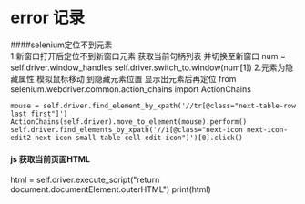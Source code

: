 # **error 记录**


####selenium定位不到元素   
1.新窗口打开后定位不到新窗口元素
    获取当前句柄列表 并切换至新窗口
    num = self.driver.window_handles
    self.driver.switch_to.window(num[1])
2.元素为隐藏属性
    模拟鼠标移动 到隐藏元素位置 显示出元素后再定位
    from selenium.webdriver.common.action_chains import ActionChains
    
    mouse = self.driver.find_element_by_xpath('//tr[@class="next-table-row last first"]')
    ActionChains(self.driver).move_to_element(mouse).perform()
    self.driver.find_elements_by_xpath('//i[@class="next-icon next-icon-edit2 next-icon-small table-cell-edit-icon"]')[0].click()
        
#### js 获取当前页面HTML
html = self.driver.execute_script("return document.documentElement.outerHTML")
print(html)
```